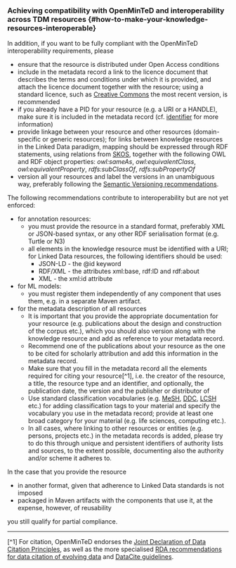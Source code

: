 ### ​Achieving compatibility with OpenMinTeD and interoperability across TDM resources {#how-to-make-your-knowledge-resources-interoperable}

In addition, if you want to be fully compliant with the OpenMinTeD interoperability requirements, please
*   ensure that the resource is distributed under Open Access conditions
*   include in the metadata record a link to the licence document that describes the terms and conditions under which it is provided, and attach the licence document together with the resource; using a standard licence, such as [Creative Commons](https://creativecommons.org/share-your-work/) the most recent version, is recommended
*   if you already have a PID for your resource (e.g. a URI or a HANDLE), make sure it is included in the metadata record (cf. [identifier](/models_identifier.md) for more information)
*   provide linkage between your resource and other resources (domain-specific or generic resources); for links between knowledge resources in the Linked Data paradigm, mapping should be expressed through RDF statements, using relations from [SKOS](https://www.w3.org/2004/02/skos/), together with the following OWL and RDF object properties: _owl:sameAs_, _owl:equivalentClass_, _owl:equivalentProperty_, _rdfs:subClassOf_, _rdfs:subPropertyOf_
*   version all your resources and label the versions in an unambiguous way, preferably following the [Semantic Versioning recommendations](/semver.org).

The following recommendations contribute to interoperability but are not yet enforced:
* for annotation resources:
  * you must provide the resource in a standard format, preferably XML or JSON-based syntax, or any other RDF serialisation format \(e.g. Turtle or N3\)
  * all elements in the knowledge resource must be identified with a URI; for Linked Data resources, the following identifiers should be used:
    * JSON-LD - the @id keyword
    * RDF/XML - the attributes xml:base, rdf:ID and rdf:about
    * XML - the xml:id attribute
* for ML models:
  * you must register them independently of any component that uses them, e.g. in a separate Maven artifact.
* for the metadata description of all resources
  * It is important that you provide the appropriate documentation for your resource (e.g. publications about the design and construction of the corpus etc.), which you should also version along with the knowledge resource and add as reference to your metadata record.
  * Recommend one of the publications about your resource as the one to be cited for scholarly attribution and add this information in the metadata record.
  * Make sure that you fill in the metadata record all the elements required for citing your resource[^1], i.e. the creator of the resource, a title, the resource type and an identifier, and optionally, the publication date, the version and the publisher or distributor of
  * Use standard classification vocabularies (e.g. [MeSH](https://www.nlm.nih.gov/mesh/), [DDC](https://www.oclc.org/dewey.en.html), [LCSH](http://id.loc.gov/authorities/subjects.html) etc.) for adding classification tags to your material and specify the vocabulary you use in the metadata record; provide at least one broad category for your material (e.g. life sciences, computing etc.).
  * In all cases, where linking to other resources or entities (e.g. persons, projects etc.) in the metadata records is added, please try to do this through unique and persistent identifiers of authority lists and sources, to the extent possible, documenting also the authority and/or scheme it adheres to.


In the case that you provide the resource
* in another format, given that adherence to Linked Data standards is not imposed
* packaged in Maven artifacts with the components that use it, at the expense, however, of reusability

you still qualify for partial compliance.

******
[^1] For citation, OpenMinTeD endorses the [Joint Declaration of Data Citation Principles](https://www.force11.org/group/joint-declaration-data-citation-principles-final), as well as the more specialised [RDA recommendations for data citation of evolving data](https://www.rd-alliance.org/system/files/RDA-DC-Recommendations_151020.pdf) and [DataCite guidelines](https://www.datacite.org/cite-your-data.html).



